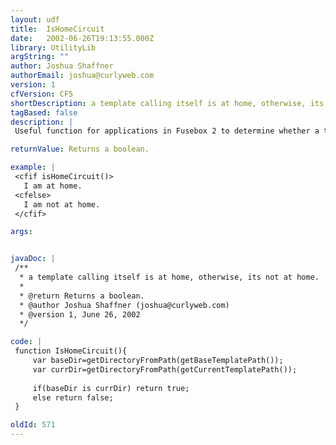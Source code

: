 ```yaml
---
layout: udf
title:  IsHomeCircuit
date:   2002-06-26T19:13:55.000Z
library: UtilityLib
argString: ""
author: Joshua Shaffner
authorEmail: joshua@curlyweb.com
version: 1
cfVersion: CF5
shortDescription: a template calling itself is at home, otherwise, its not at home.
tagBased: false
description: |
 Useful function for applications in Fusebox 2 to determine whether a template is calling itself or not. If a template is calling itself, isHomeCircuit will return true, otherwise, it will return false.

returnValue: Returns a boolean.

example: |
 <cfif isHomeCircuit()>
   I am at home.
 <cfelse>
   I am not at home.
 </cfif>

args:


javaDoc: |
 /**
  * a template calling itself is at home, otherwise, its not at home.
  * 
  * @return Returns a boolean. 
  * @author Joshua Shaffner (joshua@curlyweb.com) 
  * @version 1, June 26, 2002 
  */

code: |
 function IsHomeCircuit(){
     var baseDir=getDirectoryFromPath(getBaseTemplatePath());
     var currDir=getDirectoryFromPath(getCurrentTemplatePath());
 
     if(baseDir is currDir) return true;
     else return false;
 }

oldId: 571
---
```


